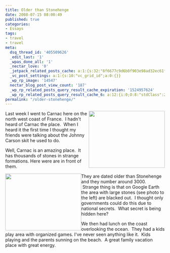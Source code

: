 ```yaml
---
title: Older than Stonehenge
date: 2008-07-15 08:00:49
published: true
categories:
- Essays
tags:
- travel
- travel
meta:
  dsq_thread_id: '405509626'
  _edit_last: '1'
  _wpas_done_all: '1'
  _nectar_love: '0'
  _jetpack_related_posts_cache: a:1:{s:32:"8f6677c9d6b0f903e98ad32ec61f8deb";a:2:{s:7:"expires";i:1470322016;s:7:"payload";a:3:{i:0;a:1:{s:2:"id";i:6817;}i:1;a:1:{s:2:"id";i:83;}i:2;a:1:{s:2:"id";i:252;}}}}
  _vc_post_settings: a:1:{s:10:"vc_grid_id";a:0:{}}
  _wp_rp_image: '14547'
  nectar_blog_post_view_count: '187'
  _wp_rp_related_posts_query_result_cache_expiration: '1524957624'
  _wp_rp_related_posts_query_result_cache_6: a:12:{i:0;O:8:"stdClass":2:{s:7:"post_id";s:4:"4409";s:5:"score";s:16:"96.1340462224182";}i:1;O:8:"stdClass":2:{s:7:"post_id";s:4:"4406";s:5:"score";s:17:"94.11084439903331";}i:2;O:8:"stdClass":2:{s:7:"post_id";s:4:"4405";s:5:"score";s:17:"86.49472417100688";}i:3;O:8:"stdClass":2:{s:7:"post_id";s:4:"4411";s:5:"score";s:16:"85.7592746107367";}i:4;O:8:"stdClass":2:{s:7:"post_id";s:4:"4410";s:5:"score";s:16:"85.7592746107367";}i:5;O:8:"stdClass":2:{s:7:"post_id";s:4:"4408";s:5:"score";s:16:"85.7592746107367";}i:6;O:8:"stdClass":2:{s:7:"post_id";s:4:"4407";s:5:"score";s:16:"85.7592746107367";}i:7;O:8:"stdClass":2:{s:7:"post_id";s:4:"4404";s:5:"score";s:17:"77.74181299177201";}i:8;O:8:"stdClass":2:{s:7:"post_id";s:3:"213";s:5:"score";s:18:"48.402189372114385";}i:9;O:8:"stdClass":2:{s:7:"post_id";s:4:"4412";s:5:"score";s:18:"48.000847981176115";}i:10;O:8:"stdClass":2:{s:7:"post_id";s:3:"788";s:5:"score";s:17:"41.99471871456227";}i:11;O:8:"stdClass":2:{s:7:"post_id";s:3:"746";s:5:"score";s:17:"41.99471871456227";}}
permalink: "/older-stonehenge/"
---
```

<a href="http://flickr.com/photos/eaglechris/sets/72157606014898048/"><img class="alignright" style="float: right;" src="{{ site.baseurl }}/posts/2008/07/2648419429_c9bbf3e665_m.jpg" alt="" width="240" height="180" /></a>Last week I went to Carnac here on the north west coast of France.  I hadn't heard of Carnac the place.  When I heard it the first time I thought my friends were talking about the Johnny Carson skit he used to do.

Well, Carnac is an amazing place.  It has thousands of stones in strange formations. Here were are in front of them.

<a href="http://flickr.com/photos/eaglechris/sets/72157606014898048/"><img class="alignleft" style="float: left;" src="{{ site.baseurl }}/posts/2008/07/2646694922_70a461e890_m.jpg" alt="" width="240" height="180" /></a>They are dated older than Stonehenge and they number around 3000.  Strange thing is that on Google Earth the area with large stones (see photo to the left) are blacked out.  I thought only governments could do this due to national secrets.  What secret is being hidden here?

We then had lunch on the coast overlooking the ocean.  They had a kids play area with organized games. I've never seen anything like it.  Kids playing and the parents sunning on the beach.  A great family vacation place with great energy.</p>
